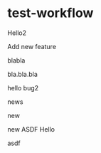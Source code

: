 # test-workflow

Hello2

Add new feature

blabla

bla.bla.bla

hello
bug2

news

new

new ASDF
 Hello

 asdf
